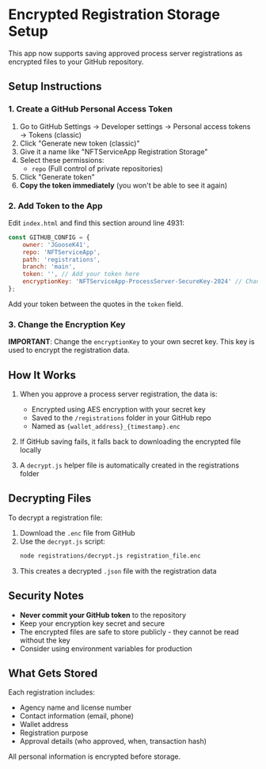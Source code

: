 # Encrypted Registration Storage Setup

This app now supports saving approved process server registrations as encrypted files to your GitHub repository.

## Setup Instructions

### 1. Create a GitHub Personal Access Token

1. Go to GitHub Settings → Developer settings → Personal access tokens → Tokens (classic)
2. Click "Generate new token (classic)"
3. Give it a name like "NFTServiceApp Registration Storage"
4. Select these permissions:
   - `repo` (Full control of private repositories)
5. Click "Generate token"
6. **Copy the token immediately** (you won't be able to see it again)

### 2. Add Token to the App

Edit `index.html` and find this section around line 4931:

```javascript
const GITHUB_CONFIG = {
    owner: 'JGooseK41',
    repo: 'NFTServiceApp',
    path: 'registrations',
    branch: 'main',
    token: '', // Add your token here
    encryptionKey: 'NFTServiceApp-ProcessServer-SecureKey-2024' // Change this!
};
```

Add your token between the quotes in the `token` field.

### 3. Change the Encryption Key

**IMPORTANT**: Change the `encryptionKey` to your own secret key. This key is used to encrypt the registration data.

## How It Works

1. When you approve a process server registration, the data is:
   - Encrypted using AES encryption with your secret key
   - Saved to the `/registrations` folder in your GitHub repo
   - Named as `{wallet_address}_{timestamp}.enc`

2. If GitHub saving fails, it falls back to downloading the encrypted file locally

3. A `decrypt.js` helper file is automatically created in the registrations folder

## Decrypting Files

To decrypt a registration file:

1. Download the `.enc` file from GitHub
2. Use the `decrypt.js` script:
   ```bash
   node registrations/decrypt.js registration_file.enc
   ```
3. This creates a decrypted `.json` file with the registration data

## Security Notes

- **Never commit your GitHub token** to the repository
- Keep your encryption key secret and secure
- The encrypted files are safe to store publicly - they cannot be read without the key
- Consider using environment variables for production

## What Gets Stored

Each registration includes:
- Agency name and license number
- Contact information (email, phone)
- Wallet address
- Registration purpose
- Approval details (who approved, when, transaction hash)

All personal information is encrypted before storage.